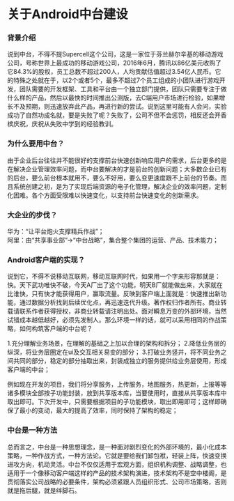 # 关于Android中台建设

### 背景介绍
  说到中台，不得不提Supercell这个公司，这是一家位于芬兰赫尔辛基的移动游戏公司，号称世界上最成功的移动游戏公司，2016年6月，腾讯以86亿美元收购了它84.3%的股权，员工总数不超过200人，人均贡献估值超过3.54亿人民币。它的特殊之处就在于，以2个或者5个，最多不超过7个员工组成的小团队进行游戏开发，团队需要的开发框架、工具和平台由一个独立部门提供，团队只需要专注于做什么样的产品，然后以最快的时间推出公测版，去C端用户市场进行检验，如果增长不及预期，则迅速放弃此产品，再进行新的尝试。说到这里可能有人会问，实验成功了自然功成名就，要是失败了呢？失败了，公司不但不会惩罚，相反还会开香槟庆祝，庆祝从失败中学到的经验教训。

### 为什么要用中台？
  由于企业后台往往并不能很好的支撑前台快速创新响应用户的需求，后台更多的是在解决企业管理效率问题，而中台要解决的才是前台的创新问题；大多数企业已有的后台，要么前台根本就用不，要么不好用，要么变更速度跟不上前台的节奏。而且系统创建之初，是为了实现后端资源的电子化管理，解决企业的效率问题，定制化困难。各个方面受限难以快速变化，以支持前台快速变化的创新需求。

### 大企业的步伐？
华为：“让平台炮火支撑精兵作战”；  
阿里：由“共享事业部”->“中台战略”，集合整个集团的运营、产品、技术能力；

### Android客户端的实现？
  说到它，不得不说移动互联网，移动互联网时代，如果用一个字来形容那就是：快。天下武功唯快不破，今天A厂出了这个功能，明天B厂就能做出来，大家就在比谁快，只有快才能获得用户，赢取流量。反映到客户端上面就是：快速推出新功能，通过数据分析找到后续优化点，再迅速迭代升级。著作权归作者所有。商业转载请联系作者获得授权，非商业转载请注明出处。面对瞬息万变的外部环境，当然试错成本越低越好，必须先发制人。那么环境一样的话，就可以采用相同的作战策略，如何构筑客户端的中台呢？

  1.充分理解业务场景，在理解的基础之上加以合理的架构和拆分；
  2.降低业务层的纵深，将业务层圈定在ui及交互相关易变的部分；
  3.打破业务竖井，将不同业务之间共同的部分，稳定的部分抽取出来，封装成独立的服务提供给业务层使用，形成客户端的中台；

  例如现在开发的项目，我们将分享服务，上传服务，地图服务，热更新，上报等等诸多模块全部按子功能封装，放到共享版本库，当要使用时，直接从共享版本库中取出即可。下次开发中，只需要根据项目的子功能模块，取出即用即可；这样即确保了最小的变动，最大的提高了效率，同时保持了架构的稳定；

### 中台是一种方法
  总而言之，中台是一种思想理念，是一种面对剧烈变化的外部环境的，最小化成本策略，一种作战方式，一种方法论。它就是要给我们卸包袱，轻装上阵，快速变换进攻方向，机动灵活。中台不仅仅适用于宏观方面，组织机构调整、战略调整，也适用于一个像移动客户端这样的产品的技术架构演进，技术架构不是空中楼阁，是贯彻落实公司战略的必要条件，架构必须紧跟人员组织形式、公司市场策略，否则就是拖后腿，就是绊脚石。




